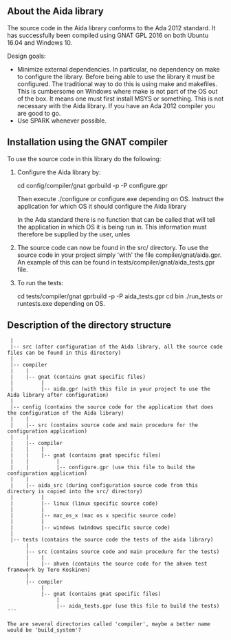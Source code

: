 About the Aida library
----------------------

The source code in the Aida library conforms to the Ada 2012 standard.
It has successfully been compiled using GNAT GPL 2016 on both Ubuntu 16.04 and Windows 10.

Design goals:

 - Minimize external dependencies. In particular, no dependency on make to configure the library.
   Before being able to use the library it must be configured. The traditional way to do
   this is using make and makefiles. This is cumbersome on Windows where make is
   not part of the OS out of the box. It means one must first install MSYS or something.
   This is not necessary with the Aida library. If you have an Ada 2012 compiler you
   are good to go.
 - Use SPARK whenever possible.

Installation using the GNAT compiler
------------------------------------
To use the source code in this library do the following:

1) Configure the Aida library by:

   cd config/compiler/gnat
   gprbuild -p -P configure.gpr

   Then execute ./configure or configure.exe depending on OS. Instruct the application for
   which OS it should configure the Aida library

   In the Ada standard there is no function that can be called that will tell the application
   in which OS it is being run in. This information must therefore be supplied by the user,
   unles

2) The source code can now be found in the src/ directory.
   To use the source code in your project simply 'with' the file compiler/gnat/aida.gpr.
   An example of this can be found in tests/compiler/gnat/aida_tests.gpr file.

3) To run the tests:

   cd tests/compiler/gnat
   gprbuild -p -P aida_tests.gpr
   cd bin
   ./run_tests or runtests.exe depending on OS.

Description of the directory structure
--------------------------------------
```
 |
 |-- src (after configuration of the Aida library, all the source code files can be found in this directory)
 |
 |-- compiler
 |    |
 |    |-- gnat (contains gnat specific files)
 |         |
 |         |-- aida.gpr (with this file in your project to use the Aida library after configuration)
 |
 |-- config (contains the source code for the application that does the configuration of the Aida library)
 |    |
 |    |-- src (contains source code and main procedure for the configuration application)
 |    |
 |    |-- compiler
 |    |    |
 |    |    |-- gnat (contains gnat specific files)
 |    |         |
 |    |         |-- configure.gpr (use this file to build the configuration application)
 |    |
 |    |-- aida_src (during configuration source code from this directory is copied into the src/ directory)
 |         |
 |         |-- linux (linux specific source code)
 |         |
 |         |-- mac_os_x (mac os x specific source code)
 |         |
 |         |-- windows (windows specific source code)
 |
 |-- tests (contains the source code the tests of the aida library)
      |
      |-- src (contains source code and main procedure for the tests)
      |    |
      |    |-- ahven (contains the source code for the ahven test framework by Tero Koskinen)
      |
      |-- compiler
           |
           |-- gnat (contains gnat specific files)
                |
                |-- aida_tests.gpr (use this file to build the tests)
´´´

The are several directories called 'compiler', maybe a better name would be 'build_system'?


